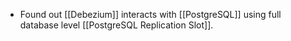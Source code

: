 - Found out [[Debezium]] interacts with [[PostgreSQL]] using full database level [[PostgreSQL Replication Slot]].